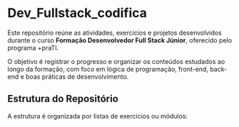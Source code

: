 # Dev_Fullstack_codifica

Este repositório reúne as atividades, exercícios e projetos desenvolvidos durante o curso **Formação Desenvolvedor Full Stack Júnior**, oferecido pelo programa +praTI.

O objetivo é registrar o progresso e organizar os conteúdos estudados ao longo da formação, com foco em lógica de programação, front-end, back-end e boas práticas de desenvolvimento.

## Estrutura do Repositório

A estrutura é organizada por listas de exercícios ou módulos:
